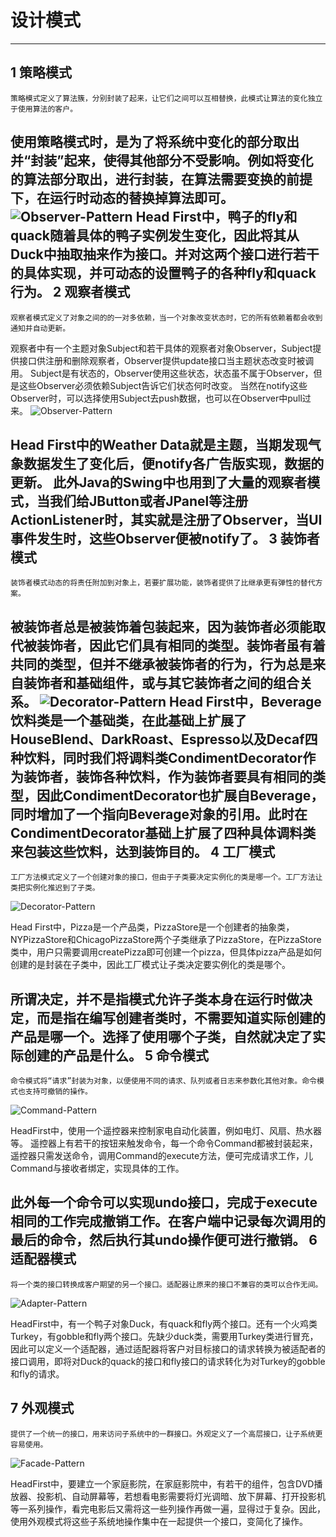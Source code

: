 设计模式
=======
-------
1 策略模式
----------
	策略模式定义了算法簇，分别封装了起来，让它们之间可以互相替换，此模式让算法的变化独立于使用算法的客户。
使用策略模式时，是为了将系统中变化的部分取出并“封装”起来，使得其他部分不受影响。例如将变化的算法部分取出，进行封装，在算法需要变换的前提下，在运行时动态的替换掉算法即可。
![Observer-Pattern](./images/Strategy.png)
Head First中，鸭子的fly和quack随着具体的鸭子实例发生变化，因此将其从Duck中抽取抽来作为接口。并对这两个接口进行若干的具体实现，并可动态的设置鸭子的各种fly和quack行为。
2 观察者模式
-----------
	观察者模式定义了对象之间的的一对多依赖，当一个对象改变状态时，它的所有依赖着都会收到通知并自动更新。
观察者中有一个主题对象Subject和若干具体的观察者对象Observer，Subject提供接口供注册和删除观察者，Observer提供update接口当主题状态改变时被调用。 Subject是有状态的，Observer使用这些状态，状态虽不属于Observer，但是这些Observer必须依赖Subject告诉它们状态何时改变。 当然在notify这些Observer时，可以选择使用Subject去push数据，也可以在Observer中pull过来。
![Observer-Pattern](./images/Observer.png)

Head First中的Weather Data就是主题，当期发现气象数据发生了变化后，便notify各广告版实现，数据的更新。 
此外Java的Swing中也用到了大量的观察者模式，当我们给JButton或者JPanel等注册ActionListener时，其实就是注册了Observer，当UI事件发生时，这些Observer便被notify了。
3 装饰者模式
---------
	装饰者模式动态的将责任附加到对象上，若要扩展功能，装饰者提供了比继承更有弹性的替代方案。
被装饰者总是被装饰着包装起来，因为装饰者必须能取代被装饰者，因此它们具有相同的类型。装饰者虽有着共同的类型，但并不继承被装饰者的行为，行为总是来自装饰者和基础组件，或与其它装饰者之间的组合关系。
![Decorator-Pattern](./images/decorator.png)
Head First中，Beverage饮料类是一个基础类，在此基础上扩展了HouseBlend、DarkRoast、Espresso以及Decaf四种饮料，同时我们将调料类CondimentDecorator作为装饰者，装饰各种饮料，作为装饰者要具有相同的类型，因此CondimentDecorator也扩展自Beverage，同时增加了一个指向Beverage对象的引用。此时在CondimentDecorator基础上扩展了四种具体调料类来包装这些饮料，达到装饰目的。
4 工厂模式
---------
    工厂方法模式定义了一个创建对象的接口，但由于子类要决定实例化的类是哪一个。工厂方法让类把实例化推迟到了子类。
![Decorator-Pattern](./images/Factory.jpg)

Head First中，Pizza是一个产品类，PizzaStore是一个创建者的抽象类，NYPizzaStore和ChicagoPizzaStore两个子类继承了PizzaStore，在PizzaStore类中，用户只需要调用createPizza即可创建一个pizza，但具体pizza产品是如何创建的是封装在子类中，因此工厂模式让子类决定要实例化的类是哪个。

所谓决定，并不是指模式允许子类本身在运行时做决定，而是指在编写创建者类时，不需要知道实际创建的产品是哪一个。选择了使用哪个子类，自然就决定了实际创建的产品是什么。
5 命令模式
---------
    命令模式将“请求”封装为对象，以便使用不同的请求、队列或者日志来参数化其他对象。命令模式也支持可撤销的操作。
![Command-Pattern](./images/Command.png)

HeadFirst中，使用一个遥控器来控制家电自动化装置，例如电灯、风扇、热水器等。 遥控器上有若干的按钮来触发命令，每一个命令Command都被封装起来，遥控器只需发送命令，调用Command的execute方法，便可完成请求工作，儿Command与接收者绑定，实现具体的工作。

此外每一个命令可以实现undo接口，完成于execute相同的工作完成撤销工作。在客户端中记录每次调用的最后的命令，然后执行其undo操作便可进行撤销。
6 适配器模式
---------
    将一个类的接口转换成客户期望的另一个接口。适配器让原来的接口不兼容的类可以合作无间。
![Adapter-Pattern](./images/Adapter.png)

HeadFirst中，有一个鸭子对象Duck，有quack和fly两个接口。还有一个火鸡类Turkey，有gobble和fly两个接口。先缺少duck类，需要用Turkey类进行冒充，因此可以定义一个适配器，通过适配器将客户对目标接口的请求转换为被适配者的接口调用，即将对Duck的quack的接口和fly接口的请求转化为对Turkey的gobble和fly的请求。

7 外观模式
---------
    提供了一个统一的接口，用来访问子系统中的一群接口。外观定义了一个高层接口，让子系统更容易使用。
![Facade-Pattern](./images/Facade.png)

HeadFirst中，要建立一个家庭影院，在家庭影院中，有若干的组件，包含DVD播放器、投影机、自动屏幕等，若想看电影需要将灯光调暗、放下屏幕、打开投影机等一系列操作，看完电影后又需将这一些列操作再做一遍，显得过于复杂。因此，使用外观模式将这些子系统地操作集中在一起提供一个接口，变简化了操作。
